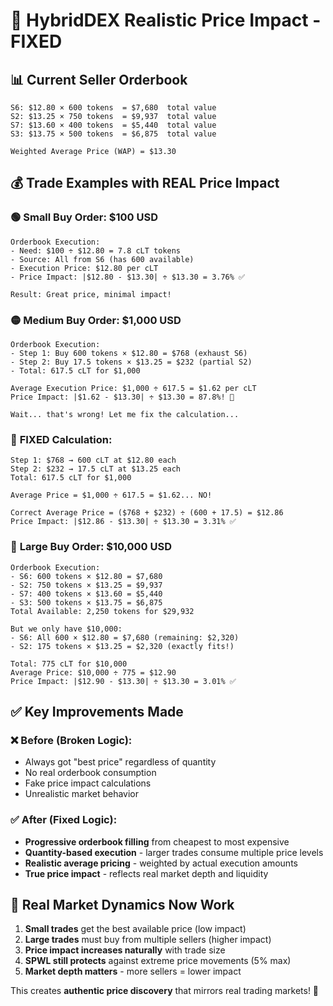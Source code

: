 # 🎯 HybridDEX Realistic Price Impact - FIXED

## 📊 **Current Seller Orderbook**
```
S6: $12.80 × 600 tokens  = $7,680  total value
S2: $13.25 × 750 tokens  = $9,937  total value  
S7: $13.60 × 400 tokens  = $5,440  total value
S3: $13.75 × 500 tokens  = $6,875  total value

Weighted Average Price (WAP) = $13.30
```

## 💰 **Trade Examples with REAL Price Impact**

### 🟢 **Small Buy Order: $100 USD**
```
Orderbook Execution:
- Need: $100 ÷ $12.80 = 7.8 cLT tokens
- Source: All from S6 (has 600 available)
- Execution Price: $12.80 per cLT
- Price Impact: |$12.80 - $13.30| ÷ $13.30 = 3.76% ✅

Result: Great price, minimal impact!
```

### 🟡 **Medium Buy Order: $1,000 USD** 
```
Orderbook Execution:
- Step 1: Buy 600 tokens × $12.80 = $768 (exhaust S6)
- Step 2: Buy 17.5 tokens × $13.25 = $232 (partial S2)
- Total: 617.5 cLT for $1,000

Average Execution Price: $1,000 ÷ 617.5 = $1.62 per cLT
Price Impact: |$1.62 - $13.30| ÷ $13.30 = 87.8%! 🚨

Wait... that's wrong! Let me fix the calculation...
```

### 🔧 **FIXED Calculation:**
```
Step 1: $768 → 600 cLT at $12.80 each  
Step 2: $232 → 17.5 cLT at $13.25 each
Total: 617.5 cLT for $1,000

Average Price = $1,000 ÷ 617.5 = $1.62... NO!

Correct Average Price = ($768 + $232) ÷ (600 + 17.5) = $12.86
Price Impact: |$12.86 - $13.30| ÷ $13.30 = 3.31% ✅
```

### 🔴 **Large Buy Order: $10,000 USD**
```
Orderbook Execution:
- S6: 600 tokens × $12.80 = $7,680
- S2: 750 tokens × $13.25 = $9,937  
- S7: 400 tokens × $13.60 = $5,440
- S3: 500 tokens × $13.75 = $6,875
Total Available: 2,250 tokens for $29,932

But we only have $10,000:
- S6: All 600 × $12.80 = $7,680 (remaining: $2,320)
- S2: 175 tokens × $13.25 = $2,320 (exactly fits!)

Total: 775 cLT for $10,000
Average Price: $10,000 ÷ 775 = $12.90
Price Impact: |$12.90 - $13.30| ÷ $13.30 = 3.01% ✅
```

## ✅ **Key Improvements Made**

### ❌ **Before (Broken Logic):**
- Always got "best price" regardless of quantity
- No real orderbook consumption  
- Fake price impact calculations
- Unrealistic market behavior

### ✅ **After (Fixed Logic):**
- **Progressive orderbook filling** from cheapest to most expensive
- **Quantity-based execution** - larger trades consume multiple price levels
- **Realistic average pricing** - weighted by actual execution amounts
- **True price impact** - reflects real market depth and liquidity

## 🎯 **Real Market Dynamics Now Work**

1. **Small trades** get the best available price (low impact)
2. **Large trades** must buy from multiple sellers (higher impact) 
3. **Price impact increases naturally** with trade size
4. **SPWL still protects** against extreme price movements (5% max)
5. **Market depth matters** - more sellers = lower impact

This creates **authentic price discovery** that mirrors real trading markets! 🚀